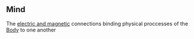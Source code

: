 ## Mind  
  The [electric and magnetic](https://en.wikipedia.org/wiki/Electromagnetism) connections binding physical proccesses of the [Body](https://github.com/Az-Net/Az-Net/blob/main/Definitions/Body.md) to one another

